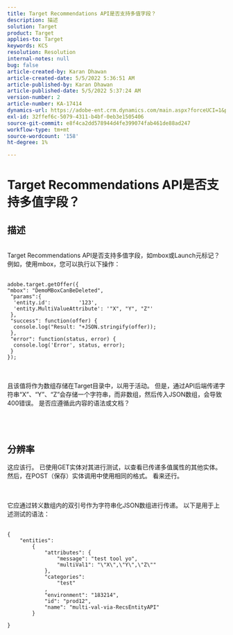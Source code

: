 ```yaml
---
title: Target Recommendations API是否支持多值字段？
description: 描述
solution: Target
product: Target
applies-to: Target
keywords: KCS
resolution: Resolution
internal-notes: null
bug: false
article-created-by: Karan Dhawan
article-created-date: 5/5/2022 5:36:51 AM
article-published-by: Karan Dhawan
article-published-date: 5/5/2022 5:37:24 AM
version-number: 2
article-number: KA-17414
dynamics-url: https://adobe-ent.crm.dynamics.com/main.aspx?forceUCI=1&pagetype=entityrecord&etn=knowledgearticle&id=3c966259-35cc-ec11-a7b5-6045bd00db25
exl-id: 32ffef6c-5079-4311-b4bf-0eb3e1505406
source-git-commit: e8f4ca2dd578944d4fe399074fab461de88ad247
workflow-type: tm+mt
source-wordcount: '158'
ht-degree: 1%

---
```


# Target Recommendations API是否支持多值字段？

## 描述

<br>Target Recommendations API是否支持多值字段，如mbox或Launch元标记？例如，使用mbox，您可以执行以下操作：<br><br>

```
adobe.target.getOffer({
"mbox": "DemoMBoxCanBeDeleted",
 "params":{
  'entity.id':         '123',   
  'entity.MultiValueAttribute': '"X", "Y", "Z"'
 },
 "success": function(offer) {
  console.log("Result: "+JSON.stringify(offer));
 },
 "error": function(status, error) {
  console.log('Error', status, error);
 }
});
```

<br><br>且该值将作为数组存储在Target目录中，以用于活动。 但是，通过API后端传递字符串“X”、“Y”、“Z”会存储一个字符串，而非数组，然后传入JSON数组，会导致400错误。 是否应遵循此内容的语法或文档？<br><br><br><br>

## 分辨率


这应该行。 已使用GET实体对其进行测试，以查看已传递多值属性的其他实体。 然后，在POST（保存）实体调用中使用相同的格式。 看来还行。




<br><br>它应通过转义数组内的双引号作为字符串化JSON数组进行传递。 以下是用于上述测试的语法：<br><br>

```
{
    "entities":
        {
            "attributes": {
                "message": "test tool yo",
                "multiVal1": "\"X\",\"Y\",\"Z\""
            },
            "categories": 
                "test"
            ,
            "environment": "183214",
            "id": "prod12",
            "name": "multi-val-via-RecsEntityAPI"
        }
    
}
```
